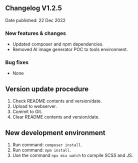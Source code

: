 ## Changelog V1.2.5 ##
Date published: 22 Dec 2022

### New features & changes ###
- Updated composer and npm dependencies.
- Removed AI image generator POC to tools environment.

### Bug fixes ###
- None

## Version update procedure ##
1. Check README contents and version/date.
2. Upload to webserver.
3. Commit to Git.
4. Clear README contents and version/date.

## New development environment ##
1. Run command: ```composer install```.
2. Run command: ```npm install```.
3. Use the command ```npx mix watch``` to compile SCSS and JS.
